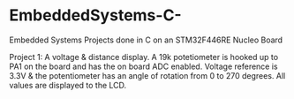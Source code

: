 # EmbeddedSystems-C-
Embedded Systems Projects done in C on an STM32F446RE Nucleo Board

Project 1: A voltage & distance display. A 19k potetiometer is hooked up to PA1 on the board and has the on board ADC enabled. 
Voltage reference is 3.3V & the potentiometer has an angle of rotation from 0 to 270 degrees. All values are displayed to the LCD.
